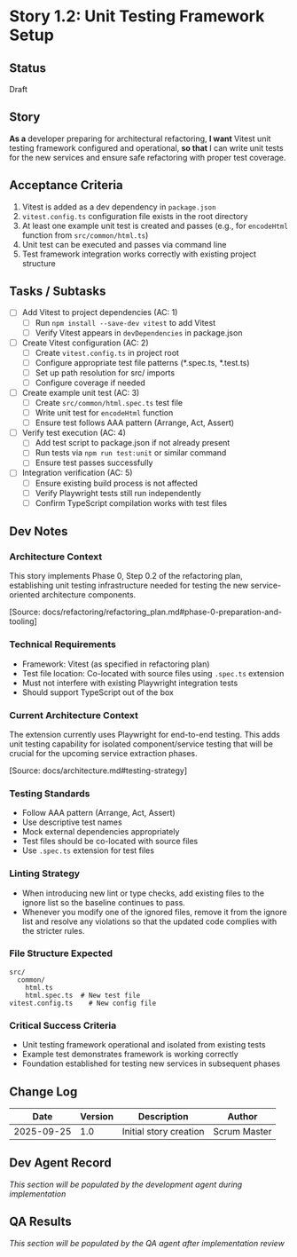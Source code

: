 # Story 1.2: Unit Testing Framework Setup

## Status
Draft

## Story
**As a** developer preparing for architectural refactoring,
**I want** Vitest unit testing framework configured and operational,
**so that** I can write unit tests for the new services and ensure safe refactoring with proper test coverage.

## Acceptance Criteria
1. Vitest is added as a dev dependency in `package.json`
2. `vitest.config.ts` configuration file exists in the root directory
3. At least one example unit test is created and passes (e.g., for `encodeHtml` function from `src/common/html.ts`)
4. Unit test can be executed and passes via command line
5. Test framework integration works correctly with existing project structure

## Tasks / Subtasks
- [ ] Add Vitest to project dependencies (AC: 1)
  - [ ] Run `npm install --save-dev vitest` to add Vitest
  - [ ] Verify Vitest appears in `devDependencies` in package.json
- [ ] Create Vitest configuration (AC: 2)
  - [ ] Create `vitest.config.ts` in project root
  - [ ] Configure appropriate test file patterns (*.spec.ts, *.test.ts)
  - [ ] Set up path resolution for src/ imports
  - [ ] Configure coverage if needed
- [ ] Create example unit test (AC: 3)
  - [ ] Create `src/common/html.spec.ts` test file
  - [ ] Write unit test for `encodeHtml` function
  - [ ] Ensure test follows AAA pattern (Arrange, Act, Assert)
- [ ] Verify test execution (AC: 4)
  - [ ] Add test script to package.json if not already present
  - [ ] Run tests via `npm run test:unit` or similar command
  - [ ] Ensure test passes successfully
- [ ] Integration verification (AC: 5)
  - [ ] Ensure existing build process is not affected
  - [ ] Verify Playwright tests still run independently
  - [ ] Confirm TypeScript compilation works with test files

## Dev Notes

### Architecture Context
This story implements Phase 0, Step 0.2 of the refactoring plan, establishing unit testing infrastructure needed for testing the new service-oriented architecture components.

[Source: docs/refactoring/refactoring_plan.md#phase-0-preparation-and-tooling]

### Technical Requirements
- Framework: Vitest (as specified in refactoring plan)
- Test file location: Co-located with source files using `.spec.ts` extension
- Must not interfere with existing Playwright integration tests
- Should support TypeScript out of the box

### Current Architecture Context
The extension currently uses Playwright for end-to-end testing. This adds unit testing capability for isolated component/service testing that will be crucial for the upcoming service extraction phases.

[Source: docs/architecture.md#testing-strategy]

### Testing Standards
- Follow AAA pattern (Arrange, Act, Assert)
- Use descriptive test names
- Mock external dependencies appropriately
- Test files should be co-located with source files
- Use `.spec.ts` extension for test files

### Linting Strategy
- When introducing new lint or type checks, add existing files to the ignore list so the baseline continues to pass.
- Whenever you modify one of the ignored files, remove it from the ignore list and resolve any violations so that the updated code complies with the stricter rules.

### File Structure Expected
```
src/
  common/
    html.ts
    html.spec.ts  # New test file
vitest.config.ts    # New config file
```

### Critical Success Criteria
- Unit testing framework operational and isolated from existing tests
- Example test demonstrates framework is working correctly
- Foundation established for testing new services in subsequent phases

## Change Log
| Date | Version | Description | Author |
|------|---------|-------------|--------|
| 2025-09-25 | 1.0 | Initial story creation | Scrum Master |

## Dev Agent Record
*This section will be populated by the development agent during implementation*

## QA Results
*This section will be populated by the QA agent after implementation review*